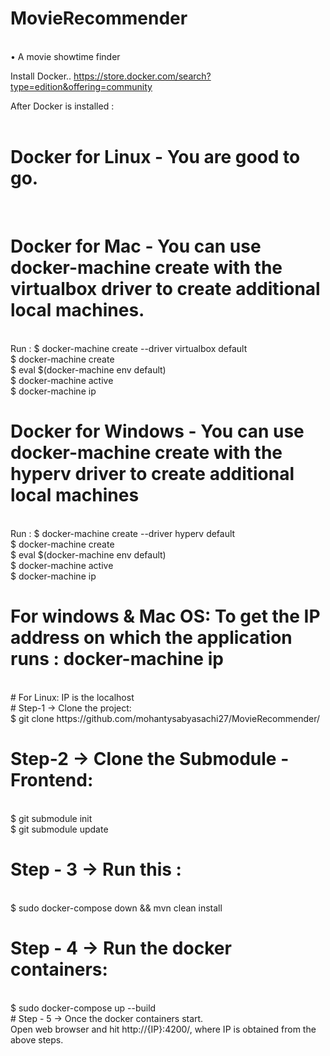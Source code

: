 # MovieRecommender 
<br />
• A movie showtime finder <br />

Install Docker.. https://store.docker.com/search?type=edition&offering=community <br />

After Docker is installed : <br /> <br />

# Docker for Linux - You are good to go. 
<br />

# Docker for Mac - You can use docker-machine create with the virtualbox driver to create additional local machines.
  <br />
  Run : $ docker-machine create --driver virtualbox default <br />
        $ docker-machine create <br />
        $ eval $(docker-machine env default) <br />
        $ docker-machine active <br />
        $ docker-machine ip <br />

# Docker for Windows - You can use docker-machine create with the hyperv driver to create additional local machines
  <br />
  Run : $ docker-machine create --driver hyperv default <br />
        $ docker-machine create <br />
        $ eval $(docker-machine env default) <br />
        $ docker-machine active <br />
        $ docker-machine ip <br />

# For windows & Mac OS: To get the IP address on which the application runs : docker-machine ip 
<br />
# For Linux: IP is the localhost
<br />
# Step-1 -> Clone the project:
<br />
$ git clone https://github.com/mohantysabyasachi27/MovieRecommender/ <br />

# Step-2 -> Clone the Submodule - Frontend: 
<br />
$ git submodule init  <br />
$ git submodule update  <br />
                     
# Step - 3 -> Run this : 
<br />
$ sudo docker-compose down && mvn clean install <br />

# Step - 4 -> Run the docker containers:
<br />
$ sudo docker-compose up --build
<br />
# Step - 5 -> Once the docker containers start.
 <br />
 Open web browser and hit http://{IP}:4200/, where IP is obtained from the above steps. 

